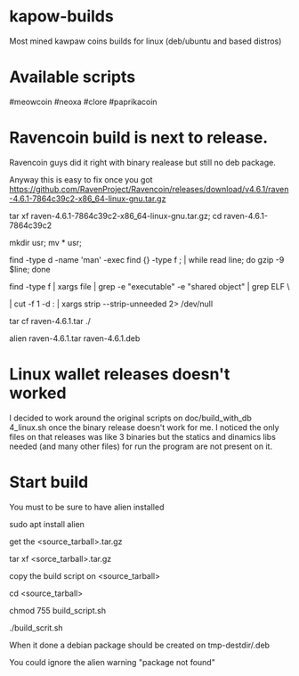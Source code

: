 # kapow-builds
Most mined kawpaw coins builds for linux (deb/ubuntu and based distros)

# Available scripts

#meowcoin 
#neoxa
#clore
#paprikacoin

# Ravencoin build is next to release. 

Ravencoin guys did it right with binary realease but still no deb package.

Anyway this is easy to fix once you got https://github.com/RavenProject/Ravencoin/releases/download/v4.6.1/raven-4.6.1-7864c39c2-x86_64-linux-gnu.tar.gz

tar xf raven-4.6.1-7864c39c2-x86_64-linux-gnu.tar.gz; cd raven-4.6.1-7864c39c2

mkdir usr; mv * usr; 

find -type d -name 'man' -exec find {} -type f \; | while read line; do gzip -9 $line; done

find -type f | xargs file | grep -e "executable" -e "shared object" | grep ELF \

  | cut -f 1 -d : | xargs strip --strip-unneeded 2> /dev/null

tar cf raven-4.6.1.tar ./

alien raven-4.6.1.tar raven-4.6.1.deb


# Linux wallet releases doesn't worked

I decided to work around the original scripts on doc/build_with_db 4_linux.sh once the binary release doesn't work for me. 
I noticed the only files on that releases was like 3 binaries but the statics and dinamics libs needed (and many other files)
for run the program are not present on it.

# Start build
You must to be sure to have alien installed

sudo apt install alien

get the <source_tarball>.tar.gz

tar xf <sorce_tarball>.tar.gz

copy the build script on <source_tarball>

cd <source_tarball>

chmod 755 build_script.sh

./build_scrit.sh

When it done a debian package should be created on tmp-destdir/<packagename>.deb

You could ignore the alien warning "package not found"
